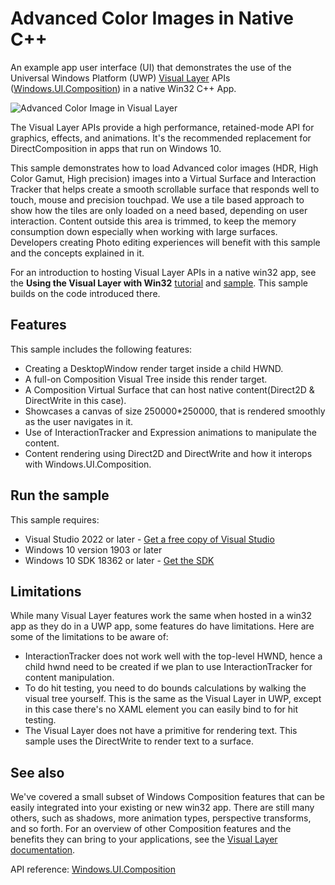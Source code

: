 # Advanced Color Images in Native C++

An example app user interface (UI) that demonstrates the use of the Universal Windows Platform (UWP) [Visual Layer](https://docs.microsoft.com/windows/uwp/composition/visual-layer) APIs ([Windows.UI.Composition](https://docs.microsoft.com/uwp/api/windows.ui.composition)) in a native Win32 C++ App.

![Advanced Color Image in Visual Layer](../../images/advanced-color-win32.png)

The Visual Layer APIs provide a high performance, retained-mode API for graphics, effects, and animations. It's the recommended replacement for DirectComposition in apps that run on Windows 10.

This sample demonstrates how to load Advanced color images (HDR, High Color Gamut, High precision) images into a Virtual Surface and Interaction Tracker that helps create a smooth scrollable surface that responds well to touch, mouse and precision touchpad. We use a tile based approach to show how the tiles are only loaded on a need based, depending on user interaction. Content outside this area is trimmed, to keep the memory consumption down especially when working with large surfaces.
Developers creating Photo editing experiences will benefit with this sample and the concepts explained in it.

For an introduction to hosting Visual Layer APIs in a native win32 app, see the **Using the Visual Layer with Win32** [tutorial](https://docs.microsoft.com/windows/uwp/composition/using-the-visual-layer-with-win32) and [sample](https://github.com/Microsoft/Windows.UI.Composition-Win32-Samples/tree/master/cpp/HelloComposition). This sample builds on the code introduced there.

## Features

This sample includes the following features:

- Creating a DesktopWindow render target inside a child HWND.
- A full-on Composition Visual Tree inside this render target.
- A Composition Virtual Surface that can host native content(Direct2D & DirectWrite in this case). 
- Showcases a canvas of size 250000*250000, that is rendered smoothly as the user navigates in it.
- Use of InteractionTracker and Expression animations to manipulate the content.
- Content rendering using Direct2D and DirectWrite and how it interops with Windows.UI.Composition.

## Run the sample

This sample requires:

- Visual Studio 2022 or later - [Get a free copy of Visual Studio](http://go.microsoft.com/fwlink/?LinkID=280676)
- Windows 10 version 1903 or later
- Windows 10 SDK 18362 or later - [Get the SDK](https://developer.microsoft.com/windows/downloads/windows-10-sdk)

## Limitations

While many Visual Layer features work the same when hosted in a win32 app as they do in a UWP app, some features do have limitations. Here are some of the limitations to be aware of:

- InteractionTracker does not work well with the top-level HWND, hence a child hwnd need to be created if we plan to use InteractionTracker for content manipulation.
- To do hit testing, you need to do bounds calculations by walking the visual tree yourself. This is the same as the Visual Layer in UWP, except in this case there's no XAML element you can easily bind to for hit testing. 
- The Visual Layer does not have a primitive for rendering text. This sample uses the DirectWrite to render text to a surface.

## See also

We've covered a small subset of Windows Composition features that can be easily integrated into your existing or new win32 app. There are still many others, such as shadows, more animation types, perspective transforms, and so forth. For an overview of other Composition features and the benefits they can bring to your applications, see the [Visual Layer documentation](https://docs.microsoft.com/windows/uwp/composition/visual-layer).

API reference: [Windows.UI.Composition](https://docs.microsoft.com/uwp/api/windows.ui.composition)